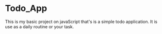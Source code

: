 # Todo_App
This is my basic project on javaScript that's is a simple todo application. It is use as a daily routine or your task.
